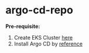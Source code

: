 # argo-cd-repo

**Pre-requisite:**

1. Create EKS Cluster [here](https://github.com/Raiyan1993/terraform/tree/master/EKS-project-1)
2. Install Argo CD by [reference](https://argo-cd.readthedocs.io/en/stable/getting_started/)
